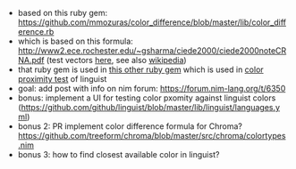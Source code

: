 * based on this ruby gem: https://github.com/mmozuras/color_difference/blob/master/lib/color_difference.rb
* which is based on this formula: http://www2.ece.rochester.edu/~gsharma/ciede2000/ciede2000noteCRNA.pdf (test vectors [here](http://www2.ece.rochester.edu/~gsharma/ciede2000/), see also [wikipedia](https://en.wikipedia.org/wiki/Color_difference#CIEDE2000))
* that ruby gem is used in [this other ruby gem](https://github.com/gjtorikian/color-proximity) which is used in [color proximity test](https://github.com/github/linguist/blob/master/test/test_color_proximity.rb) of linguist
* goal: add post with info on nim forum: https://forum.nim-lang.org/t/6350
* bonus: implement a UI for testing color pxomity against linguist colors (https://github.com/github/linguist/blob/master/lib/linguist/languages.yml)
* bonus 2: PR implement color difference formula for Chroma? https://github.com/treeform/chroma/blob/master/src/chroma/colortypes.nim
* bonus 3: how to find closest available color in linguist?
